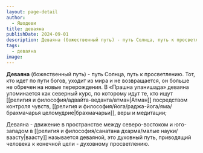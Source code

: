 ```yaml
---
layout: page-detail
author:
  - Яшодеви
title: деваяна
publishDate: 2024-09-01
description: Деваяна (божественный путь) - путь Солнца, путь к просветлению. Тот, кто идет по пути богов, уходит из мира и не возвращается, он больше не обречен на новые перерождения. В «Прашна-упанишаде» деваяна упоминается как северный курс, по которому идут те, кто ищут Атман посредством контроля чувств, брахмачарьи, веры и медитации
tags:
  - деваяна
image:
---
```

**Деваяна** (божественный путь) - путь Солнца, путь к просветлению. Тот, кто идет по пути богов, уходит из мира и не возвращается, он больше не обречен на новые перерождения. В «Прашна упанишада» деваяна упоминается как северный курс, по которому идут те, кто ищут [[религия и философия/адвайта-веданта/атман|Атман]] посредством контроля чувств, [[религия и философия/йога/раджа-йога/яма/брахмачарья целомудрие|брахмачарьи]], веры и медитации;

 Деваяна - движение в пространстве между северо-востоком и юго-западом в [[религия и философия/санатана дхарма/малые науки/ваасту|ваасту]] называется деваяной, это духовный путь, приводящий человека к конечной цели - духовному просветлению.

